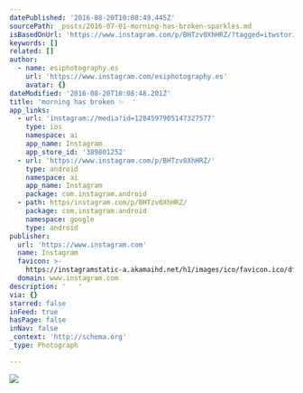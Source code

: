 ```yaml
---
datePublished: '2016-08-20T10:08:49.445Z'
sourcePath: _posts/2016-07-01-morning-has-broken-sparkles.md
isBasedOnUrl: 'https://www.instagram.com/p/BHTzv0XhHRZ/?tagged=itwstories'
keywords: []
related: []
author:
  - name: esiphotography.es
    url: 'https://www.instagram.com/esiphotography.es'
    avatar: {}
dateModified: '2016-08-20T10:08:48.201Z'
title: 'morning has broken ✨  '
app_links:
  - url: 'instagram://media?id=1284597905147327577'
    type: ios
    namespace: ai
    app_name: Instagram
    app_store_id: '389801252'
  - url: 'https://www.instagram.com/p/BHTzv0XhHRZ/'
    type: android
    namespace: ai
    app_name: Instagram
    package: com.instagram.android
  - path: https/instagram.com/p/BHTzv0XhHRZ/
    package: com.instagram.android
    namespace: google
    type: android
publisher:
  url: 'https://www.instagram.com'
  name: Instagram
  favicon: >-
    https://instagramstatic-a.akamaihd.net/h1/images/ico/favicon.ico/dfa85bb1fd63.ico
  domain: www.instagram.com
description: '   '
via: {}
starred: false
inFeed: true
hasPage: false
inNav: false
_context: 'http://schema.org'
_type: Photograph

---
```

![   ](https://imgflo.herokuapp.com/graph/vahj1ThiexotieMo/61542d8432a03b662baae89d8eafecbd/noop.jpg?input=https%3A%2F%2Fscontent.cdninstagram.com%2Ft51.2885-15%2Fs640x640%2Fsh0.08%2Fe35%2F13561793_1090275127714354_1295244778_n.jpg%3Fig_cache_key%3DMTI4NDU5NzkwNTE0NzMyNzU3Nw%253D%253D.2)